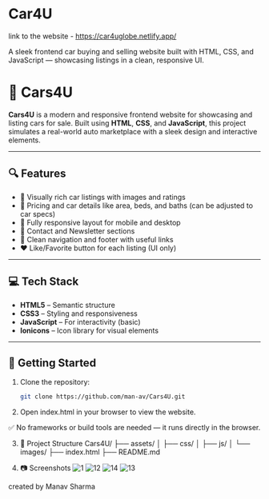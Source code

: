 # Car4U 
link to the website - https://car4uglobe.netlify.app/

A sleek frontend car buying and selling website built with HTML, CSS, and JavaScript — showcasing listings in a clean, responsive UI.
# 🚗 Cars4U

**Cars4U** is a modern and responsive frontend website for showcasing and listing cars for sale. Built using **HTML**, **CSS**, and **JavaScript**, this project simulates a real-world auto marketplace with a sleek design and interactive elements.

---

## 🔍 Features

- 📸 Visually rich car listings with images and ratings  
- 💼 Pricing and car details like area, beds, and baths (can be adjusted to car specs)  
- 📱 Fully responsive layout for mobile and desktop  
- 📩 Contact and Newsletter sections  
- 🧭 Clean navigation and footer with useful links  
- ❤️ Like/Favorite button for each listing (UI only)

---

## 💻 Tech Stack

- **HTML5** – Semantic structure  
- **CSS3** – Styling and responsiveness  
- **JavaScript** – For interactivity (basic)  
- **Ionicons** – Icon library for visual elements

---

## 🚀 Getting Started

1. Clone the repository:
   ```bash
   git clone https://github.com/man-av/Cars4U.git
2. Open index.html in your browser to view the website.

✅ No frameworks or build tools are needed — it runs directly in the browser.

3. 📁 Project Structure
Cars4U/
├── assets/
│   ├── css/
│   ├── js/
│   └── images/
├── index.html
├── README.md

4. 📷 Screenshots 
![1](https://github.com/user-attachments/assets/7198d812-fccd-43f5-a58b-c8de9e0aa699)
![12](https://github.com/user-attachments/assets/db072bfd-9e19-49e3-9203-809abaefb761)
![14](https://github.com/user-attachments/assets/8aef7678-064a-418c-930d-798695ded5ef)
![13](https://github.com/user-attachments/assets/aef237c4-f446-4dd6-90dd-61372d5e728a)


created by Manav Sharma
